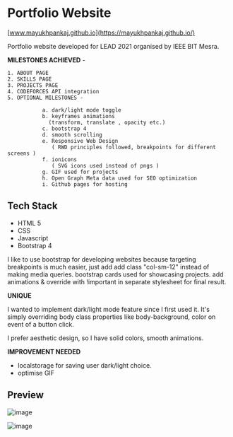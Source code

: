 # Portfolio Website

[www.mayukhpankaj.github.io](https://mayukhpankaj.github.io/)

Portfolio website developed for LEAD 2021 organised by IEEE BIT Mesra.

**MILESTONES ACHIEVED** - 
  
    1. ABOUT PAGE
    2. SKILLS PAGE
    3. PROJECTS PAGE
    4. CODEFORCES API integration
    5. OPTIONAL MILESTONES -
  
               a. dark/light mode toggle
               b. keyframes animations 
                 (transform, translate , opacity etc.)
               c. bootstrap 4
               d. smooth scrolling
               e. Responsive Web Design 
                  ( RWD principles followed, breakpoints for different screens )
               f. ionicons
                  ( SVG icons used instead of pngs )
               g. GIF used for projects 
               h. Open Graph Meta data used for SEO optimization
               i. Github pages for hosting

 ## Tech Stack ##
 
 * HTML 5
 * CSS 
 * Javascript
 * Bootstrap 4 

I like to use bootstrap for developing websites because targeting breakpoints is much easier, just add 
add class "col-sm-12" instead of making media queries. bootstrap cards used for showcasing projects.
add animations & override with !important in separate stylesheet for final result. 

**UNIQUE**

I wanted to implement dark/light mode feature since I first used it. 
It's simply overriding body class properties like body-background, color on event of a button click.

I prefer aesthetic design, so I have solid colors, smooth animations.

**IMPROVEMENT NEEDED**

* localstorage for saving user dark/light choice.
* optimise GIF 

## Preview ##

![image](https://i.imgur.com/qYBQIPo.png) 

![image](https://i.imgur.com/wyMeJZ8.png)





               
       
 



